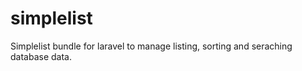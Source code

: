 simplelist
==========

Simplelist bundle for laravel to manage listing, sorting and seraching database data.